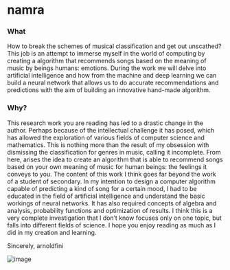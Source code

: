 # namra

### What
How to break the schemes of musical classification and get out unscathed? This job is an attempt to immerse myself in the world of computing by creating a algorithm that recommends songs based on the meaning of music by beings humans: emotions. During the work we will delve into artificial intelligence and how from the machine and deep learning we can build a neural network that allows us to do accurate recommendations and predictions with the aim of building an innovative hand-made algorithm.

### Why?
This research work you are reading has led to a drastic change in the author. Perhaps because of the intellectual challenge it has posed, which has allowed the exploration of
various fields of computer science and mathematics. This is nothing more than the result of my obsession with dismissing the classification for genres in music, calling it incomplete. From here, arises the idea to create an algorithm that is able to recommend songs based on your own meaning of music for human beings: the feelings it conveys to you. The content of this work I think goes far beyond the work of a student of secondary. In my intention to design a computer algorithm capable of predicting a kind of song for a certain mood, I had to be educated in the field of artificial intelligence and understand the basic workings of neural networks. It has also required concepts of algebra and analysis, probability functions and optimization of results. I think this is a very complete investigation that I don’t know focuses only on one topic, but falls into different fields of science. I hope you enjoy reading as much as I did in my creation and learning.

Sincerely,
arnoldfini

![image](https://user-images.githubusercontent.com/65364339/115299332-f4251200-a15e-11eb-986d-437790d591eb.png)
